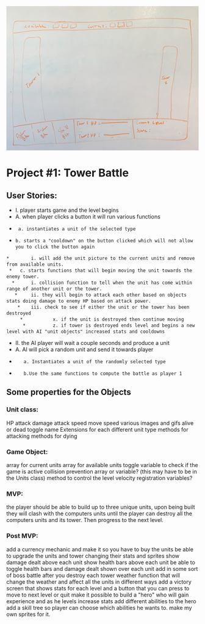 ![wireframe](images/wireframe.jpg)


# Project #1: Tower Battle

## User Stories:

* I. player starts game and the level begins
 *   A. when player clicks a button it will run various functions
  *      a. instantiates a unit of the selected type 
   *     b. starts a "cooldown" on the button clicked which will not allow you to click the button again
    *        i. will add the unit picture to the current units and remove from available units.
     *   c. starts functions that will begin moving the unit towards the enemy tower.
      *      i. collision function to tell when the unit has come within range of another unit or the tower.
       *     ii. they will begin to attack each other based on objects stats doing damage to enemy HP based on attack power.
        *    iii. check to see if either the unit or the tower has been destroyed
         *           x. if the unit is destroyed then continue moving
          *          z. if tower is destroyed ends level and begins a new level with AI "unit objects" increased stats and cooldowns
* II.  the AI player will wait a couple seconds and produce a unit
*    A. AI will pick a random unit and send it towards player
*        a. Instantiates a unit of the randomly selected type
*        b.Use the same functions to compute the battle as player 1

## Some properties for the Objects
### Unit class:
HP
attack damage
attack speed
move speed
various images and gifs
alive or dead toggle
name
Extensions for each different unit type
methods for attacking
methods for dying

### Game Object:
array for current units
array for available units
toggle variable to check if the game is active
collision prevention array or variable? (this may have to be in the Units class)
method to control the level
velocity registration variables?

### MVP: 
the player should be able to build up to three unique units, upon being built they will clash with the computers units until the player can destroy all the computers units and 
its tower.  Then progress to the next level.

### Post MVP:
add a currency mechanic and make it so you have to buy the units
be able to upgrade the units and tower changing their stats and sprites
show damage dealt above each unit
show health bars above each unit
be able to toggle health bars and damage dealt shown over each unit
add in some sort of boss battle after you destroy each tower
weather function that will change the weather and affect all the units in different ways
add a victory screen that shows stats for each level and a button that you can press to move to next level or quit
make it possible to build a "hero" who will gain experience and as he levels increase stats
add different abilities to the hero
add a skill tree so player can choose which abilities he wants to.
make my own sprites for it.
